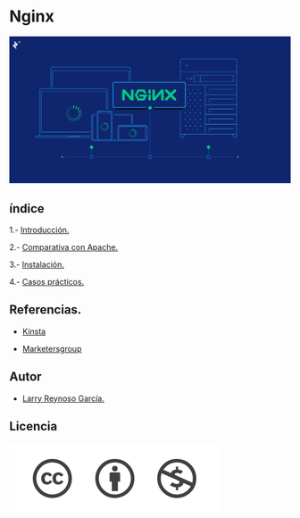 # Nginx

![image](/img/0506-simplified-nginx-load-balancing-with-loadcat-Waldek_Social-04f4a56af214421ebff72c67e9f02501.png)

## índice

1.- [Introducción.](/Contenidos/introduccion.md)

2.- [Comparativa con Apache.](/Contenidos/comparativa.md)

3.- [Instalación.](/Contenidos/instalacion.md)

4.- [Casos prácticos.](/Contenidos/casos.md)

## Referencias.

- [Kinsta](https://kinsta.com/es/base-de-conocimiento/que-es-nginx/)

- [Marketersgroup](https://marketersgroup.es/diferencias-entre-apache-y-nginx/)

## Autor

- [Larry Reynoso García.](https://github.com/LarryWestbrook)

## Licencia

![image](/img/licencia.png)